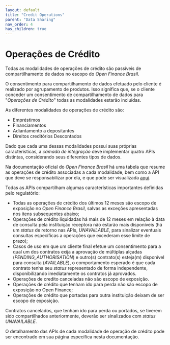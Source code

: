 ```yaml
---
layout: default
title: "Credit Operations"
parent: "Data Sharing"
nav_order: 4
has_children: true
---
```


# Operações de Crédito

Todas as modalidades de operações de crédito são passíveis de compartilhamento de dados no escopo do *Open Finance Brasil*.

O consentimento para compartilhamento de dados efetuado pelo cliente é realizado por agrupamento de produtos. Isso significa que, se o cliente conceder um consentimento de compartilhamento de dados para "*Operações de Crédito*" todas as modalidades estarão incluídas.

As diferentes modalidades de operações de crédito são:

- Empréstimos
- Financiamentos
- Adiantamento a depositantes
- Direitos creditórios Descontados

Dado que cada uma dessas modalidades possui suas próprias características, a *camada de integração* deve implementar quatro APIs distintas, considerando seus diferentes tipos de dados.

Na documentação oficial do *Open Finance Brasil* há uma tabela que resume as operações de crédito associadas a cada modalidade, bem como a API que deve se responsabilizar por ela, e que pode ser visualizada [aqui][Tabela-Crédito-OFB].

Todas as APIs compartilham algumas características importantes definidas pelo regulatório:

- Todas as operações de crédito dos últimos 12 meses são escopo de exposição no *Open Finance Brasil*, salvas as exceções apresentadas nos itens subsequentes abaixo;
- Operações de crédito liquidadas há mais de 12 meses em relação à data de consulta pela instituição receptora não estarão mais disponíveis (há um *status* de retorno nas APIs, *UNAVAILABLE*, para sinalizar eventuais consultas específicas a operações que excederam esse limite de prazo);
- Casos de uso em que um cliente final efetue um consentimento para a qual um dos contratos exija a aprovação de múltiplas alçadas (*PENDING_AUTHORISATION*) e outro(s) contrato(s) esteja(m) disponível para consulta (*AVAILABLE*), o comportamento esperado é que cada contrato tenha seu *status* representado de forma independente, disponibilizando imediatamente os contratos já aprovados.
- Operações de credito canceladas não são escopo de exposição.
- Operações de crédito que tenham ido para perda não são escopo de exposição no Open Finance;
- Operações de crédito que portadas para outra instituição deixam de ser escopo de exposição.

Contratos cancelados, que tenham ido para perda ou portados, se tiverem sido compartilhados anteriormente, deverão ser sinalizados com *status UNAVAILABLE*.

O detalhamento das APIs de cada modalidade de operação de crédito pode ser encontrado em sua página específica nesta documentação.

[Tabela-Crédito-OFB]: https://openfinancebrasil.atlassian.net/wiki/spaces/OF/pages/320176146/Orienta+es+-+DC+Opera+es+de+cr+dito#Tabela-com-as-modalidades-e-submodalidades-das-APIs-de-opera%C3%A7%C3%B5es-de-cr%C3%A9dito
